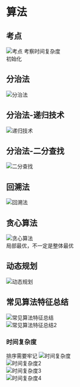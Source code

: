 # 算法

## 考点
![考点](https://raw.githubusercontent.com/programmerIm/MyPictures/main/images/20220410102226.png)
考察时间复杂度  
初始化  

## 分治法
![分治法](https://raw.githubusercontent.com/programmerIm/MyPictures/main/images/20220410102745.png)

## 分治法-递归技术
![递归技术](https://raw.githubusercontent.com/programmerIm/MyPictures/main/images/20220410103221.png)

## 分治法-二分查找
![二分查找](https://raw.githubusercontent.com/programmerIm/MyPictures/main/images/20220410103700.png)

## 回溯法
![回溯法](https://raw.githubusercontent.com/programmerIm/MyPictures/main/images/20220410104304.png)

## 贪心算法
![贪心算法](https://raw.githubusercontent.com/programmerIm/MyPictures/main/images/20220410104332.png)  
局部最优，不一定是整体最优

## 动态规划
![动态规划](https://raw.githubusercontent.com/programmerIm/MyPictures/main/images/20220410105912.png)

## 常见算法特征总结
![常见算法特征总结](https://raw.githubusercontent.com/programmerIm/MyPictures/main/images/20220410111413.png)  
![常见算法特征总结2](https://raw.githubusercontent.com/programmerIm/MyPictures/main/images/20220410111517.png)  

### 时间复杂度
排序需要牢记
![时间复杂度](https://raw.githubusercontent.com/programmerIm/MyPictures/main/images/20220410111708.png)  
![时间复杂度2](https://raw.githubusercontent.com/programmerIm/MyPictures/main/images/20220410111916.png)  
![时间复杂度3](https://raw.githubusercontent.com/programmerIm/MyPictures/main/images/20220410112048.png)  
![时间复杂度4](https://raw.githubusercontent.com/programmerIm/MyPictures/main/images/20220410112319.png)  
